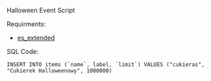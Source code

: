Halloween Event Script

Requirments:
<a href="https://github.com/mitlight/es_extended">
  - es_extended  </a>
  
  
  SQL Code:
  
 ````
INSERT INTO items (`name`, label, `limit`) VALUES ("cukieras", "Cukierek Halloweenowy", 1000000)
````
